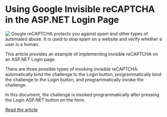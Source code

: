 # Using Google Invisible reCAPTCHA in the ASP.NET Login Page

<img align="left" src="https://www.clevercomponents.com/images/recaptcha-4.jpg" />

Google reCAPTCHA protects you against spam and other types of automated abuse. It is used to stop spam on a website and verify whether a user is a human.

This article provides an example of implementing invisible reCAPTCHA on an ASP.NET Login page.

There are three possible types of invoking invisible reCAPTCHA: automatically bind the challenge to the Login button, programmatically bind the challenge to the Login button, and programmatically invoke the challenge.

In this document, the challenge is invoked programmatically after pressing the Login ASP.NET button on the form.

<a href="https://www.clevercomponents.com/articles/article045/">Read the article</a>
